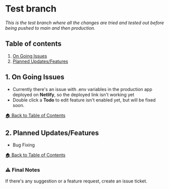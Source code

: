 # Test branch

*This is the test branch where all the changes are tried and tested out before being pushed to main and then production.*


## Table of contents

1. [On Going Issues](#1-on-going-issues)
2. [Planned Updates/Features](#2-planned-updates/features)

## 1. On Going Issues
* Currently there's an issue with .env variables in the production app deployed on **Netlify**, so the deployed link isn't working yet
* Double click a **Todo** to edit feature isn't enabled yet, but will be fixed soon.

[🏠 Back to Table of Contents](#table-of-contents)

## 2. Planned Updates/Features
* Bug Fixing

[🏠 Back to Table of Contents](#table-of-contents)

### :warning: Final Notes
If there's any suggestion or a feature request, create an issue ticket.